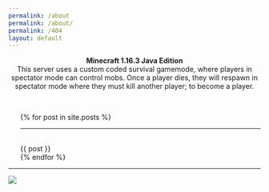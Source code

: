 ```yaml
---
permalink: /about
permalink: /about/
permalink: /404
layout: default
---
```

<html>
<p align="center">
<b>Minecraft 1.16.3 Java Edition</b>

<br>
This server uses a custom coded survival gamemode, where players in spectator mode can control mobs. Once a player dies, they will respawn in spectator mode where they must kill another player; to become a player.
</p>
<br>
<ul>
  {% for post in site.posts %}
    <hr><br> {{ post }} <br>
  {% endfor %}
</ul>
</html>

***

![](http://status.mclive.eu/Minecraft%201.16.3%20Java%20Edition/play.crawl-survival.com/25565/banner.png)